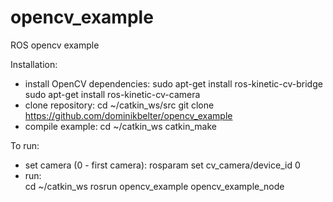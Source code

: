 # opencv_example
ROS opencv example

Installation: 
- install OpenCV dependencies:
  sudo apt-get install ros-kinetic-cv-bridge
  sudo apt-get install ros-kinetic-cv-camera
- clone repository:
  cd ~/catkin_ws/src
  git clone https://github.com/dominikbelter/opencv_example
- compile example:
  cd ~/catkin_ws
  catkin_make
  
To run:
- set camera (0 - first camera):
  rosparam set cv_camera/device_id 0 
- run:  
  cd ~/catkin_ws
  rosrun opencv_example opencv_example_node

